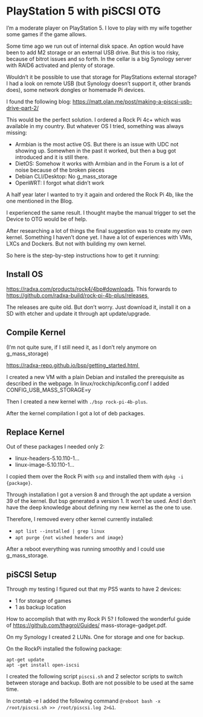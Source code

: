 # PlayStation 5 with piSCSI OTG

I’m a moderate player on PlayStation 5. I love to play with my wife together some games if the game allows.

Some time ago we run out of internal disk space. An option would have been to add M2 storage or an external USB drive. But this is too risky, because of bitrot issues and so forth. In the cellar is a big Synology server with RAID6 activated and plenty of storage.

Wouldn’t it be possible to use that storage for PlayStations external storage? I had a look on remote USB (but Synology doesn’t support it, other brands does), some network dongles or homemade Pi devices.

I found the following blog: https://matt.olan.me/post/making-a-piscsi-usb-drive-part-2/

This would be the perfect solution. I ordered a Rock Pi 4c+ which was available in my country. But whatever OS I tried, something was always missing:
- Armbian is the most active OS. But there is an issue with UDC not showing up. Somewhen in the past it worked, but then a bug got introduced and it is still there.
- DietOS: Somehow it works with Armbian and in the Forum is a lot of noise because of the broken pieces
- Debian CLI/Desktop: No g_mass_storage
- OpenWRT: I forgot what didn’t work

A half year later I wanted to try it again and ordered the Rock Pi 4b, like the one mentioned in the Blog.

I experienced the same result. I thought maybe the manual trigger to set the Device to OTG would be of help.

After researching a lot of things the final suggestion was to create my own kernel. Something I haven’t done yet. I have a lot of experiences with VMs, LXCs and Dockers. But not with building my own kernel.

So here is the step-by-step instructions how to get it running:

## Install OS 

https://radxa.com/products/rock4/4bp#downloads. This forwards to https://github.com/radxa-build/rock-pi-4b-plus/releases 

The releases are quite old. But don’t worry. Just download it, install it on a SD with etcher and update it through apt update/upgrade.

## Compile Kernel
(I’m not quite sure, if I still need it, as I don’t rely anymore on g_mass_storage) 

https://radxa-repo.github.io/bsp/getting_started.html 

I created a new VM with a plain Debian and installed the prerequisite as described in the webpage. In linux/rockchip/kconfig.conf I added CONFIG_USB_MASS_STORAGE=y

Then I created a new kernel with `./bsp rock-pi-4b-plus`.

After the kernel compilation I got a lot of deb packages.

## Replace Kernel

Out of these packages I needed only 2:
- linux-headers-5.10.110-1…
- linux-image-5.10.110-1…

I copied them over the Rock Pi with `scp` and installed them with `dpkg -i {package}`.

Through installation I got a version 8 and through the apt update a version 39 of the kernel. But bsp generated a version 1. It won’t be used. And I don’t have the deep knowledge about defining my new kernel as the one to use.

Therefore, I removed every other kernel currently installed:
- `apt list --installed | grep linux`
- `apt purge {not wished headers and image}`

After a reboot everything was running smoothly and I could use g_mass_storage.

## piSCSI Setup

Through my testing I figured out that my PS5 wants to have 2 devices:
- 1 for storage of games
- 1 as backup location

How to accomplish that with my Rock Pi 5? I followed the wonderful guide of https://github.com/thagrol/Guides/ mass-storage-gadget.pdf.

On my Synology I created 2 LUNs. One for storage and one for backup.

On the RockPi installed the following package:
```
apt-get update
apt -get install open-iscsi
```


I created the following script `piscsi.sh` and 2 selector scripts to switch between storage and backup. Both are not possible to be used at the same time.

In crontab -e I added the following command `@reboot bash -x /root/piscsi.sh >> /root/piscsi.log 2>&1`.
